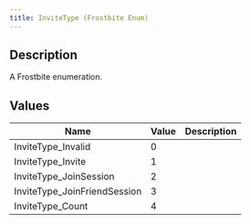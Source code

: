 ```yaml
---
title: InviteType (Frostbite Enum)
---
```

## Description

A Frostbite enumeration.

## Values

| Name                          | Value | Description |
| ----------------------------- | ----- | ----------- |
| InviteType\_Invalid           | 0     |             |
| InviteType\_Invite            | 1     |             |
| InviteType\_JoinSession       | 2     |             |
| InviteType\_JoinFriendSession | 3     |             |
| InviteType\_Count             | 4     |             |
